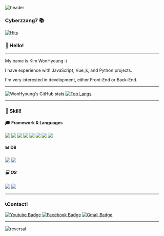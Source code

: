 ![header](https://capsule-render.vercel.app/api?type=Slice&color=auto&section=header&text=Positivedeveloper%20render&fontSize=40)




### Cyberzzang7 :books: 
[![Hits](https://hits.seeyoufarm.com/api/count/incr/badge.svg?url=https%3A%2F%2Fgithub.com%2Fharimkang%2Fhit-counter&count_bg=%23000000&title_bg=%23FF0000&icon=youtubetv.svg&icon_color=%23E3E3E3&title=hits&edge_flat=false)](https://hits.seeyoufarm.com)

### :wave: Hello!
<hr>
</hr>
My name is Kim WonHyoung :)

I have experience with JavaScript, Vue.js, and Python projects.

I'm very interested in development, either Front-End or Back-End.
<hr>
</hr>
<div display=inline>
	
![WonHyoung's GitHub stats](https://github-readme-stats.vercel.app/api?username=cyberzzang7&show_icons=true&theme=simple)
[![Top Langs](https://github-readme-stats.vercel.app/api/top-langs/?username=cyberzzang7&layout=compact&theme=simple)](https://github.com/cyberzzang7)

</div>
<hr>
</hr>
<div display=inline>
	
### :punch: Skill!
#### :mortar_board: Framework & Languages
<img src="https://img.shields.io/badge/HTML5-E34F26?style=flat-square&logo=JavaScript&logoColor=white"/>
<img src="https://img.shields.io/badge/CSS3-1572B6?style=flat-square&logo=JavaScript&logoColor=white"/>
<img src="https://img.shields.io/badge/JavaScript-F7DF1E?style=flat-square&logo=JavaScript&logoColor=white"/>
<img src="https://img.shields.io/badge/Vue.js-4FC08D?style=flat-square&logo=JavaScript&logoColor=white"/>
<img src="https://img.shields.io/badge/Vuetify-1867C0?style=flat-square&logo=JavaScript&logoColor=white"/>
<img src="https://img.shields.io/badge/Node.js-339933?style=flat-square&logo=JavaScript&logoColor=white"/>
<img src="https://img.shields.io/badge/Laravel-FF2D20?style=flat-square&logo=JavaScript&logoColor=white"/>
<img src="https://img.shields.io/badge/PHP-777BB4?style=flat-square&logo=JavaScript&logoColor=white"/>

</div>

<div display=inline>
	
#### :bar_chart: DB
<img src="https://img.shields.io/badge/MySQL-4479A1?style=flat-square&logo=JavaScript&logoColor=white"/>
<img src="https://img.shields.io/badge/Oracle-F80000?style=flat-square&logo=JavaScript&logoColor=white"/>
</div>
<div display=inline>

##### :computer: OS
<img src="https://img.shields.io/badge/Linux-FCC624?style=flat-square&logo=JavaScript&logoColor=white"/>
<img src="https://img.shields.io/badge/Windows-0078D6?style=flat-square&logo=JavaScript&logoColor=white"/>
</div>

<hr>
</hr>

### :telephone_receiver:Contact!

<div display=inline>
	
  [![Youtube Badge](https://img.shields.io/badge/Youtube-ff0000?style=flat-square&logo=youtube&link=https://www.youtube.com/channel/UCMXo5R3NzDnu6g6lSVPPiIg)](https://www.youtube.com/channel/UCMXo5R3NzDnu6g6lSVPPiIg)
  [![Facebook Badge](https://img.shields.io/badge/facebook-1877f2?style=flat-square&logo=facebook&logoColor=white&link=https://www.facebook.com/cyberzzang6)](https://www.facebook.com/cyberzzang6)	
  [![Gmail Badge](https://img.shields.io/badge/Gmail-d14836?style=flat-square&logo=Gmail&logoColor=white&link=mailto:cyberzzang6@gmail.com)](mailto:cyberzzang6@gmail.com)
	
</div>


<hr>
</hr>

![reversal](https://capsule-render.vercel.app/api?type=slice&color=gradient&rotate=-180)

